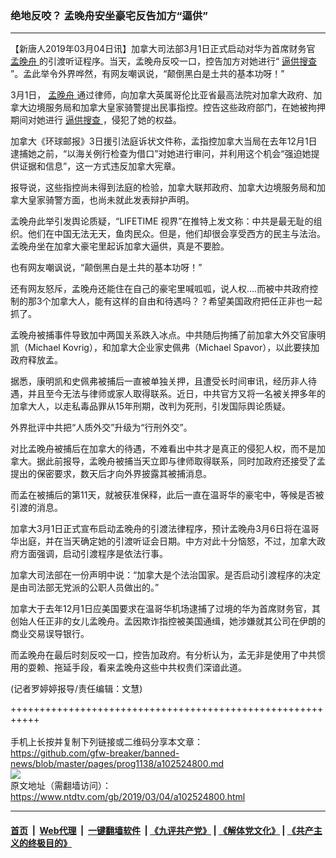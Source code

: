 ### 绝地反咬？ 孟晚舟安坐豪宅反告加方“逼供”
------------------------

<div class="post_content">
 <p>
  【新唐人2019年03月04日讯】加拿大司法部3月1日正式启动对华为首席财务官
  <a href="https://www.ntdtv.com/gb/孟晚舟.htm">
   孟晚舟
  </a>
  的引渡听证程序。当天，孟晚舟反咬一口，控告加方对她进行“
  <a href="https://www.ntdtv.com/gb/逼供搜查.htm">
   逼供搜查
  </a>
  ”。孟此举令外界哗然，有网友嘲讽说，“颠倒黑白是土共的基本功呀！”
 </p>
 <p>
  3月1日，
  <a href="https://www.ntdtv.com/gb/孟晚舟.htm">
   孟晚舟
  </a>
  通过律师，向加拿大英属哥伦比亚省最高法院对加拿大政府、加拿大边境服务局和加拿大皇家骑警提出民事指控。控告这些政府部门，在她被拘押期间对她进行
  <a href="https://www.ntdtv.com/gb/逼供搜查.htm">
   逼供搜查
  </a>
  ，侵犯了她的权益。
 </p>
 <p>
  加拿大《环球邮报》3日援引法庭诉状文件称，孟指控加拿大当局在去年12月1日逮捕她之前，“以海关例行检查为借口”对她进行审问，并利用这个机会“强迫她提供证据和信息”，这一方式违反加拿大宪章。
 </p>
 <p>
  报导说，这些指控尚未得到法庭的检验，加拿大联邦政府、加拿大边境服务局和加拿大皇家骑警方面，也尚未就此发表辩护声明。
 </p>
 <p>
  孟晚舟此举引发舆论质疑，“LIFETIME 视界”在推特上发文称：中共是最无耻的组织。他们在中国无法无天，鱼肉民众。但是，他们却很会享受西方的民主与法治。孟晚舟坐在加拿大豪宅里起诉加拿大逼供，真是不要脸。
 </p>
 <p>
  也有网友嘲讽说，“颠倒黑白是土共的基本功呀！”
 </p>
 <p>
  还有网友怒斥，孟晚舟还能住在自己的豪宅里喊呱呱，说人权….而被中共政府控制的那3个加拿大人，能有这样的自由和待遇吗？？希望美国政府把任正非也一起抓了。
 </p>
 <p>
  孟晚舟被捕事件导致加中两国关系跌入冰点。中共随后拘捕了前加拿大外交官康明凯（Michael Kovrig），和加拿大企业家史佩弗（Michael Spavor），以此要挟加政府释放孟。
 </p>
 <p>
  据悉，康明凯和史佩弗被捕后一直被单独关押，且遭受长时间审讯，经历非人待遇，并且至今无法与律师或家人取得联系。近日，中共官方又将一名被关押多年的加拿大人，以走私毒品罪从15年刑期，改判为死刑，引发国际舆论质疑。
 </p>
 <p>
  外界批评中共把“人质外交”升级为“行刑外交”。
 </p>
 <p>
  对比孟晚舟被捕后在加拿大的待遇，不难看出中共才是真正的侵犯人权，而不是加拿大。据此前报导，孟晚舟被捕当天立即与律师取得联系，同时加政府还接受了孟提出的保密要求，数天后才向外界披露其被捕消息。
 </p>
 <p>
  而孟在被捕后的第11天，就被获准保释，此后一直在温哥华的豪宅中，等候是否被引渡的消息。
 </p>
 <p>
  加拿大3月1日正式宣布启动孟晚舟的引渡法律程序，预计孟晚舟3月6日将在温哥华出庭，并在当天确定她的引渡听证会日期。中方对此十分恼怒，不过，加拿大政府方面强调，启动引渡程序是依法行事。
 </p>
 <p>
  加拿大司法部在一份声明中说：“加拿大是个法治国家。是否启动引渡程序的决定是由司法部无党派的公职人员做出的。”
 </p>
 <p>
  加拿大于去年12月1日应美国要求在温哥华机场逮捕了过境的华为首席财务官，其创始人任正非的女儿孟晚舟。孟因欺诈指控被美国通缉，她涉嫌就其公司在伊朗的商业交易误导银行。
 </p>
 <p>
  而孟晚舟在最后时刻反咬一口，控告加政府。有分析认为，孟无非是使用了中共惯用的耍赖、拖延手段，看来孟晚舟这些中共权贵们深谙此道。
 </p>
 <p>
  (记者罗婷婷报导/责任编辑：文慧)
 </p>
 <div class="single_ad">
 </div>
</div>

+++++++++++++++++++++++++++++++++++++++++++++++++++++++++++<br/><br/>
手机上长按并复制下列链接或二维码分享本文章：<br/>
https://github.com/gfw-breaker/banned-news/blob/master/pages/prog1138/a102524800.md <br/>
<a href='https://github.com/gfw-breaker/banned-news/blob/master/pages/prog1138/a102524800.md'><img src='https://github.com/gfw-breaker/banned-news/blob/master/pages/prog1138/a102524800.md.png'/></a> <br/>
原文地址（需翻墙访问）：https://www.ntdtv.com/gb/2019/03/04/a102524800.html


------------------------
#### [首页](https://github.com/gfw-breaker/banned-news/blob/master/README.md) &nbsp;|&nbsp; [Web代理](https://github.com/labour-camp/helloworld) &nbsp;|&nbsp; [一键翻墙软件](https://github.com/gfw-breaker/nogfw/blob/master/README.md) &nbsp;| [《九评共产党》](https://github.com/gfw-breaker/9ping.md/blob/master/README.md#九评之一评共产党是什么) | [《解体党文化》](https://github.com/gfw-breaker/jtdwh.md/blob/master/README.md) | [《共产主义的终极目的》](https://github.com/gfw-breaker/gczydzjmd.md/blob/master/README.md)

